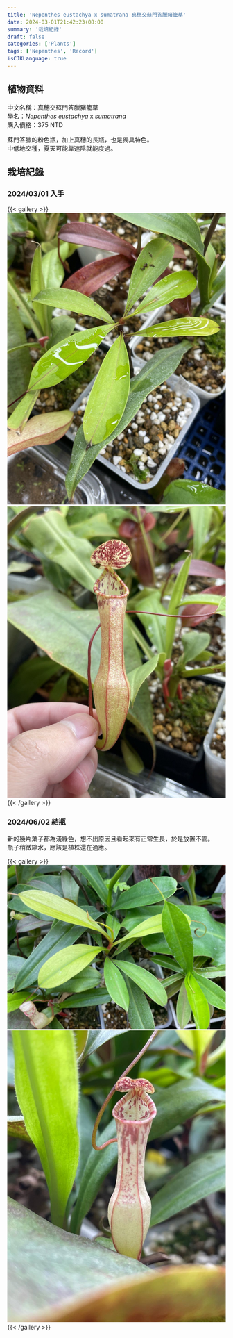 ```yaml
---
title: 'Nepenthes eustachya x sumatrana 真穗交蘇門答臘豬籠草'
date: 2024-03-01T21:42:23+08:00
summary: '栽培紀錄'
draft: false
categories: ['Plants']
tags: ['Nepenthes', 'Record']
isCJKLanguage: true
---
```


## 植物資料

中文名稱：真穗交蘇門答臘豬籠草  
學名：*Nepenthes eustachya* x *sumatrana*  
購入價格：375 NTD  

蘇門答臘的粉色瓶，加上真穗的長瓶，也是獨具特色。  
中低地交種，夏天可能靠遮陰就能度過。  

## 栽培紀錄

### 2024/03/01 入手

{{< gallery >}}
  <img src="./images/2024-03-01(1).jpg" class="grid-w50">
  <img src="./images/2024-03-01(2).jpg" class="grid-w50">
{{< /gallery >}}

### 2024/06/02 結瓶

新的幾片葉子都為淺綠色，想不出原因且看起來有正常生長，於是放置不管。  
瓶子稍微縮水，應該是植株還在適應。  

{{< gallery >}}
  <img src="./images/2024-06-02(1).jpg" class="grid-w55">
  <img src="./images/2024-06-02(2).jpg" class="grid-w45">
{{< /gallery >}}
